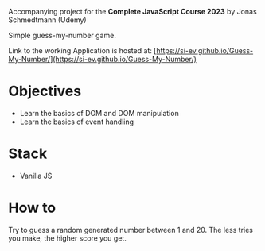 Accompanying project for the **Complete JavaScript Course 2023** by Jonas Schmedtmann (Udemy)

Simple guess-my-number game. 

Link to the working Application is hosted at: [https://si-ev.github.io/Guess-My-Number/](https://si-ev.github.io/Guess-My-Number/)

# Objectives

* Learn the basics of DOM and DOM manipulation
* Learn the basics of event handling

# Stack

* Vanilla JS

# How to

Try to guess a random generated number between 1 and 20. The less tries you make, the higher score you get.

